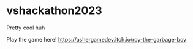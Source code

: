 # vshackathon2023
Pretty cool huh

Play the game here! 
https://ashergamedev.itch.io/roy-the-garbage-boy
